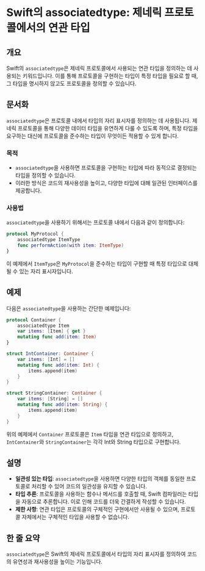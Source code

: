 <!--
Meta Description: # Swift의 associatedtype: 제네릭 프로토콜에서의 연관 타입 ## 개요 Swift의 `associatedtype`은 제네릭 프로토콜에서 사용되는 연관 타입을 정의하는 데 사용되는 키워드입니다. 이를 통해 프로토콜을 구현하는 타입이 특정 타입을 필요로 할...
Meta Keywords: associatedtype, item, 타입을, 프로토콜을, items
-->

# Swift의 associatedtype: 제네릭 프로토콜에서의 연관 타입

## 개요
Swift의 `associatedtype`은 제네릭 프로토콜에서 사용되는 연관 타입을 정의하는 데 사용되는 키워드입니다. 이를 통해 프로토콜을 구현하는 타입이 특정 타입을 필요로 할 때, 그 타입을 명시하지 않고도 프로토콜을 정의할 수 있습니다.

## 문서화
`associatedtype`은 프로토콜 내에서 타입의 자리 표시자를 정의하는 데 사용됩니다. 제네릭 프로토콜을 통해 다양한 데이터 타입을 유연하게 다룰 수 있도록 하며, 특정 타입을 요구하는 대신에 프로토콜을 준수하는 타입이 무엇이든 적용할 수 있게 합니다. 

### 목적
- `associatedtype`을 사용하면 프로토콜을 구현하는 타입에 따라 동적으로 결정되는 타입을 정의할 수 있습니다.
- 이러한 방식은 코드의 재사용성을 높이고, 다양한 타입에 대해 일관된 인터페이스를 제공합니다.

### 사용법
`associatedtype`을 사용하기 위해서는 프로토콜 내에서 다음과 같이 정의합니다:

```swift
protocol MyProtocol {
    associatedtype ItemType
    func performAction(with item: ItemType)
}
```

이 예제에서 `ItemType`은 `MyProtocol`을 준수하는 타입이 구현할 때 특정 타입으로 대체될 수 있는 자리 표시자입니다.

## 예제
다음은 `associatedtype`을 사용하는 간단한 예제입니다:

```swift
protocol Container {
    associatedtype Item
    var items: [Item] { get }
    mutating func add(item: Item)
}

struct IntContainer: Container {
    var items: [Int] = []
    mutating func add(item: Int) {
        items.append(item)
    }
}

struct StringContainer: Container {
    var items: [String] = []
    mutating func add(item: String) {
        items.append(item)
    }
}
```

위의 예제에서 `Container` 프로토콜은 `Item` 타입을 연관 타입으로 정의하고, `IntContainer`와 `StringContainer`는 각각 Int와 String 타입으로 구현합니다.

## 설명
- **일관성 있는 타입**: `associatedtype`을 사용하면 다양한 타입의 객체를 동일한 프로토콜로 처리할 수 있어 코드의 일관성을 유지할 수 있습니다.
- **타입 추론**: 프로토콜을 사용하는 함수나 메서드를 호출할 때, Swift 컴파일러는 타입을 자동으로 추론합니다. 이로 인해 코드를 더욱 간결하게 작성할 수 있습니다.
- **제한 사항**: 연관 타입은 프로토콜의 구체적인 구현에서만 사용될 수 있으며, 프로토콜 자체에서는 구체적인 타입을 사용할 수 없습니다.

## 한 줄 요약
`associatedtype`은 Swift의 제네릭 프로토콜에서 타입의 자리 표시자를 정의하여 코드의 유연성과 재사용성을 높이는 기능입니다.